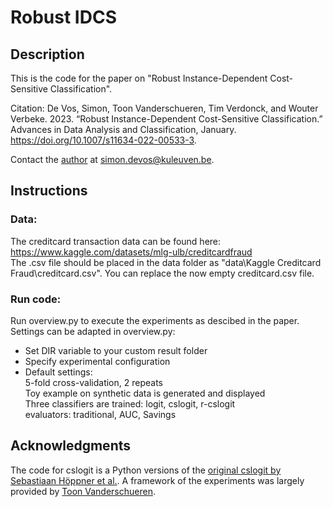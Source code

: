 # Robust IDCS

## Description
This is the code for the paper on "Robust Instance-Dependent Cost-Sensitive Classification".

Citation: De Vos, Simon, Toon Vanderschueren, Tim Verdonck, and Wouter Verbeke. 2023. “Robust Instance-Dependent Cost-Sensitive Classification.” Advances in Data Analysis and Classification, January. https://doi.org/10.1007/s11634-022-00533-3.

Contact the [author](https://www.kuleuven.be/wieiswie/nl/person/00148775) at simon.devos@kuleuven.be.

## Instructions
### Data:
The creditcard transaction data can be found here: https://www.kaggle.com/datasets/mlg-ulb/creditcardfraud \
The .csv file should be placed in the data folder as "data\Kaggle Creditcard Fraud\creditcard.csv". You can replace the now empty creditcard.csv file.
### Run code:
Run overview.py to execute the experiments as descibed in the paper. \
Settings can be adapted in overview.py: 
 * Set DIR variable to your custom result folder 
 * Specify experimental configuration 
 * Default settings:  
     5-fold cross-validation, 2 repeats \
     Toy example on synthetic data is generated and displayed \
     Three classifiers are trained: logit, cslogit, r-cslogit \
     evaluators: traditional, AUC, Savings 

## Acknowledgments
The code for cslogit is a Python versions of the [original cslogit by Sebastiaan Höppner et al.](https://github.com/SebastiaanHoppner/CostSensitiveLearning).
A framework of the experiments was largely provided by [Toon Vanderschueren](https://www.kuleuven.be/wieiswie/nl/person/00140754).


